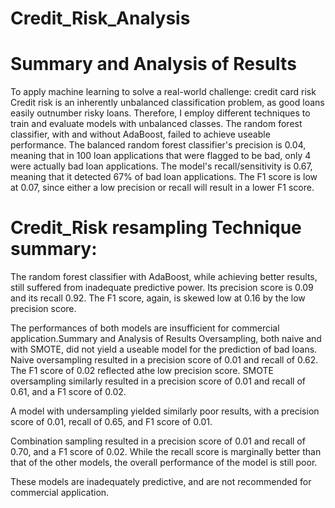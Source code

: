 # Credit_Risk_Analysis

# Summary and Analysis of Results
To apply machine learning to solve a real-world challenge: credit card risk
Credit risk is an inherently unbalanced classification problem, as good loans easily outnumber risky loans. Therefore, I employ different techniques to train and evaluate models with unbalanced classes. The random forest classifier, with and without AdaBoost, failed to achieve useable performance. The balanced random forest classifier's precision is 0.04, meaning that in 100 loan applications that were flagged to be bad, only 4 were actually bad loan applications. The model's recall/sensitivity is 0.67, meaning that it detected 67% of bad loan applications. The F1 score is low at 0.07, since either a low precision or recall will result in a lower F1 score.

# Credit_Risk resampling Technique summary: 

The random forest classifier with AdaBoost, while achieving better results, still suffered from inadequate predictive power. Its precision score is 0.09 and its recall 0.92. The F1 score, again, is skewed low at 0.16 by the low precision score.

The performances of both models are insufficient for commercial application.Summary and Analysis of Results
Oversampling, both naive and with SMOTE, did not yield a useable model for the prediction of bad loans. Naive oversampling resulted in a precision score of 0.01 and recall of 0.62. The F1 score of 0.02 reflected athe low precision score. SMOTE oversampling similarly resulted in a precision score of 0.01 and recall of 0.61, and a F1 score of 0.02.

A model with undersampling yielded similarly poor results, with a precision score of 0.01, recall of 0.65, and F1 score of 0.01.

Combination sampling resulted in a precision score of 0.01 and recall of 0.70, and a F1 score of 0.02. While the recall score is marginally better than that of the other models, the overall performance of the model is still poor.

These models are inadequately predictive, and are not recommended for commercial application.
